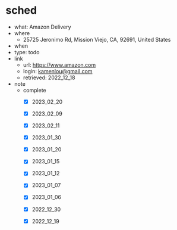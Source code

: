 # sched
- what: Amazon Delivery
- where
  - 25725 Jeronimo Rd, Mission Viejo, CA, 92691, United States
- when
- type: todo
- link
  - url: https://www.amazon.com
  - login: kamenlou@gmail.com
  - retrieved: 2022_12_18
- note
  - complete
    - [x] 2023_02_20
    - [x] 2023_02_09
    - [x] 2023_02_11
    - [x] 2023_01_30
    - [x] 2023_01_20
    - [x] 2023_01_15
    - [x] 2023_01_12
    - [x] 2023_01_07
    - [x] 2023_01_06
    - [x] 2022_12_30
    - [x] 2022_12_19

